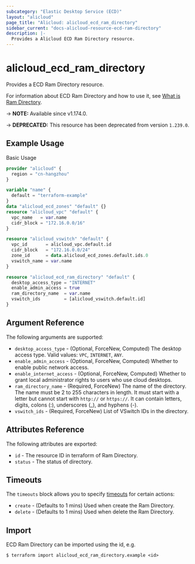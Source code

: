 ```yaml
---
subcategory: "Elastic Desktop Service (ECD)"
layout: "alicloud"
page_title: "Alicloud: alicloud_ecd_ram_directory"
sidebar_current: "docs-alicloud-resource-ecd-ram-directory"
description: |-
  Provides a Alicloud ECD Ram Directory resource.
---
```


# alicloud_ecd_ram_directory

Provides a ECD Ram Directory resource.

For information about ECD Ram Directory and how to use it, see [What is Ram Directory](https://www.alibabacloud.com/help/en/wuying-workspace/developer-reference/api-ecd-2020-09-30-createramdirectory).

-> **NOTE:** Available since v1.174.0.

-> **DEPRECATED:** This resource has been deprecated from version `1.239.0`.

## Example Usage

Basic Usage

```terraform
provider "alicloud" {
  region = "cn-hangzhou"
}

variable "name" {
  default = "terraform-example"
}
data "alicloud_ecd_zones" "default" {}
resource "alicloud_vpc" "default" {
  vpc_name   = var.name
  cidr_block = "172.16.0.0/16"
}

resource "alicloud_vswitch" "default" {
  vpc_id       = alicloud_vpc.default.id
  cidr_block   = "172.16.0.0/24"
  zone_id      = data.alicloud_ecd_zones.default.ids.0
  vswitch_name = var.name
}

resource "alicloud_ecd_ram_directory" "default" {
  desktop_access_type = "INTERNET"
  enable_admin_access = true
  ram_directory_name  = var.name
  vswitch_ids         = [alicloud_vswitch.default.id]
}
```
## Argument Reference

The following arguments are supported:

* `desktop_access_type` - (Optional, ForceNew, Computed) The desktop access type. Valid values: `VPC`, `INTERNET`, `ANY`.
* `enable_admin_access` - (Optional, ForceNew, Computed) Whether to enable public network access.
* `enable_internet_access` - (Optional, ForceNew, Computed) Whether to grant local administrator rights to users who use cloud desktops.
* `ram_directory_name` - (Required, ForceNew) The name of the directory. The name must be 2 to 255 characters in length. It must start with a letter but cannot start with `http://` or `https://`. It can contain letters, digits, colons (:), underscores (_), and hyphens (-).
* `vswitch_ids` - (Required, ForceNew) List of VSwitch IDs in the directory.

## Attributes Reference

The following attributes are exported:

* `id` - The resource ID in terraform of Ram Directory.
* `status` - The status of directory.

## Timeouts

The `timeouts` block allows you to specify [timeouts](https://www.terraform.io/docs/configuration-0-11/resources.html#timeouts) for certain actions:

* `create` - (Defaults to 1 mins) Used when create the Ram Directory.
* `delete` - (Defaults to 1 mins) Used when delete the Ram Directory.


## Import

ECD Ram Directory can be imported using the id, e.g.

```shell
$ terraform import alicloud_ecd_ram_directory.example <id>
```